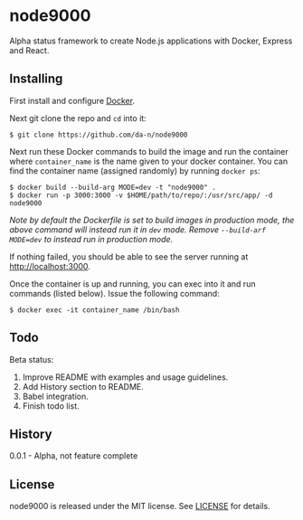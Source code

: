 # node9000

Alpha status framework to create Node.js applications with Docker, Express and React.

## Installing

First install and configure [Docker](https://www.docker.com/).

Next git clone the repo and `cd` into it:

    $ git clone https://github.com/da-n/node9000

Next run these Docker commands to build the image and run the container where `container_name` is the name given to your docker container. You can find the container name (assigned randomly) by running `docker ps`:

    $ docker build --build-arg MODE=dev -t "node9000" .
    $ docker run -p 3000:3000 -v $HOME/path/to/repo/:/usr/src/app/ -d node9000

*Note by default the Dockerfile is set to build images in production mode, the above command will instead run it in `dev` mode. Remove `--build-arf MODE=dev` to instead run in production mode.*

If nothing failed, you should be able to see the server running at [http://localhost:3000](http://localhost:3000).

Once the container is up and running, you can exec into it and run commands (listed below). Issue the following command:

    $ docker exec -it container_name /bin/bash

## Todo

Beta status:

1. Improve README with examples and usage guidelines.
2. Add History section to README.
3. Babel integration.
4. Finish todo list.

## History

0.0.1 - Alpha, not feature complete

## License

node9000 is released under the MIT license. See [LICENSE](LICENSE) for details.
